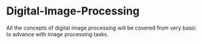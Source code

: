 # Digital-Image-Processing
All the concepts of digital image processing will be covered from very basic to advance with image processing tasks.
